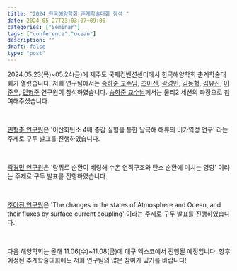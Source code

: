 ```yaml
---
title: "2024 한국해양학회 춘계학술대회 참석 "
date: 2024-05-27T23:03:07+09:00
categories: ["Seminar"]
tags: ["conference","ocean"]
description: ""
draft: false
type: "post"
---
```

 2024.05.23(목)~05.24(금)에 제주도 국제컨벤션센터에서 한국해양학회 춘계학술대회가 열렸습니다. 저희 연구팀에서는 [송하준 교수님](/group/hajoonsong/#anchor), [조아진](/group/ajincho/#anchor), [곽경민](/group/kyungminkwak/#anchor), [김동혁](/group/dhkim/#anchor), [김유진](/group/yujinkim/#anchor), [이준우](/group/joonwoolee/#anchor), [민형준](/group/hyungjoonmin/#anchor)  연구원이 참석하였습니다. [송하준 교수님](/group/hajoonsong/#anchor)께서는 물리2 세션의 좌장으로 참여해주셨습니다.  

<div class='image'>
<img src="/images/news/kaost_2024_1.jpg" class="img-responsive; width:50%;" alt="">
</div>
<br>

[민형준 연구원](/group/hyungjoonmin/#anchor)은 '이산화탄소 4배 증감 실험을 통한 남극해 해류의 비가역성 연구' 라는 주제로 구두 발표를 진행하였습니다.
<div class='image'>
<img src="/images/news/kaost_hjmin_2024.png" class="img-responsive; width:50%;" alt="">
</div>
<br>

[곽경민 연구원](/group/kyungminkwak/#anchor)은 '랑뮈르 순환이 베링해 수온 연직구조와 탄소 순환에 미치는 영향' 이라는 주제로 구두 발표를 진행하였습니다. 
<div class='image'>
<img src="/images/news/kaost_kmkwak_2024.png" class="img-responsive; width:50%;" alt="">
</div>
<br>

[조아진 연구원](/group/ajincho/#anchor)은 'The changes in the states of Atmosphere and Ocean, and their fluxes by surface current coupling' 이라는 주제로 구두 발표를 진행하였습니다. 
<div class='image'>
<img src="/images/news/kaost_ajin_2024.jpeg" class="img-responsive; width:50%;" alt="">
</div>
<br>

다음 해양학회는 올해 11.06(수)~11.08(금)에 대구 엑스코에서 진행될 예정입니다. 향후 예정된 추계학술대회에도 저희 연구팀의 많은 참여가 있기를 바랍니다!

